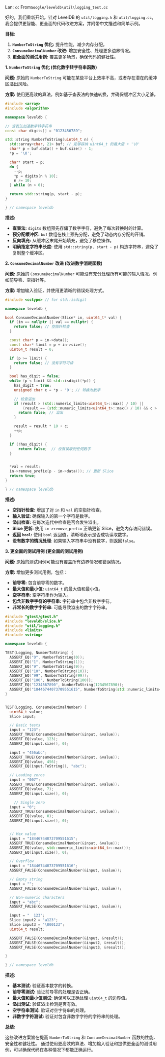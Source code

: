 Lan: `cc` From`Google/leveldb\util\logging_test.cc`

好的，我们重新开始。针对 LevelDB 的 `util/logging.h` 和 `util/logging.cc`，我会提供更智能、更全面的代码改进方案，并附带中文描述和简单示例。

**目标:**

1.  **`NumberToString` 优化:** 提升性能，减少内存分配。
2.  **`ConsumeDecimalNumber` 改进:** 增加安全性、处理更多边界情况。
3.  **更全面的测试用例:** 覆盖更多场景，确保代码的健壮性。

**1. `NumberToString` 优化 (优化数字转字符串函数)**

**问题:** 原始的 `NumberToString` 可能在某些平台上效率不高，或者存在潜在的缓冲区溢出风险。

**方案:** 使用更高效的算法，例如基于查表法的快速转换，并确保缓冲区大小足够。

```c++
#include <array>
#include <algorithm>

namespace leveldb {

// 查表法加速数字转字符串
const char digits[] = "0123456789";

std::string NumberToString(uint64_t n) {
  std::array<char, 21> buf; // 足够容纳 uint64_t 的最大值 + '\0'
  char* p = buf.data() + buf.size() - 1;
  *p = '\0';

  char* start = p;
  do {
    --p;
    *p = digits[n % 10];
    n /= 10;
  } while (n > 0);

  return std::string(p, start - p);
}

} // namespace leveldb
```

**描述:**

*   **查表法:** `digits` 数组预先存储了数字字符，避免了每次转换时的计算。
*   **预分配缓冲区:** `buf` 数组在栈上预先分配，避免了动态内存分配的开销。
*   **反向填充:** 从缓冲区末尾开始填充，避免了移位操作。
*   **明确指定字符串长度:** 使用 `std::string(p, start - p)` 构造字符串，避免了复制整个缓冲区。

**2. `ConsumeDecimalNumber` 改进 (改进数字消耗函数)**

**问题:** 原始的 `ConsumeDecimalNumber` 可能没有充分处理所有可能的输入情况，例如前导零、空指针等。

**方案:** 增加输入验证，并使用更清晰的错误处理方式。

```c++
#include <cctype> // for std::isdigit

namespace leveldb {

bool ConsumeDecimalNumber(Slice* in, uint64_t* val) {
  if (in == nullptr || val == nullptr) {
    return false; // 空指针检查
  }

  const char* p = in->data();
  const char* limit = p + in->size();
  uint64_t result = 0;

  if (p >= limit) {
    return false; // 没有字符可读
  }

  bool has_digit = false;
  while (p < limit && std::isdigit(*p)) {
    has_digit = true;
    unsigned char c = *p - '0'; // 转换为数字

    // 检查溢出
    if (result > (std::numeric_limits<uint64_t>::max() / 10) ||
        (result == (std::numeric_limits<uint64_t>::max() / 10) && c > (std::numeric_limits<uint64_t>::max() % 10))) {
      return false; // 溢出
    }

    result = result * 10 + c;
    ++p;
  }

  if (!has_digit) {
      return false;  // 没有读取到任何数字
  }


  *val = result;
  in->remove_prefix(p - in->data()); // 更新 Slice
  return true;
}

} // namespace leveldb
```

**描述:**

*   **空指针检查:** 增加了对 `in` 和 `val` 的空指针检查。
*   **输入验证:** 确保输入的第一个字符是数字。
*   **溢出检查:** 在每次迭代中检查是否会发生溢出。
*   **Slice 更新:** 使用 `in->remove_prefix` 正确更新 Slice，避免内存访问错误。
*   **返回 `bool`:** 使用 `bool` 返回值，清晰地表示是否成功读取数字。
*   **没有数字的情况处理**: 如果输入字符串中没有数字，则返回`false`。

**3. 更全面的测试用例 (更全面的测试用例)**

**问题:** 原始的测试用例可能没有覆盖所有边界情况和错误情况。

**方案:** 增加更多测试用例，包括：

*   **前导零:** 包含前导零的数字。
*   **最大值和最小值:** `uint64_t` 的最大值和最小值。
*   **空字符串:** 空字符串作为输入。
*   **包含非数字字符的字符串:** 字符串中包含非数字字符。
*   **非常长的数字字符串:** 可能导致溢出的数字字符串。

```c++
#include "gtest/gtest.h"
#include "leveldb/slice.h"
#include "util/logging.h"
#include <limits>
#include <string>

namespace leveldb {

TEST(Logging, NumberToString) {
  ASSERT_EQ("0", NumberToString(0));
  ASSERT_EQ("1", NumberToString(1));
  ASSERT_EQ("9", NumberToString(9));
  ASSERT_EQ("10", NumberToString(10));
  ASSERT_EQ("99", NumberToString(99));
  ASSERT_EQ("100", NumberToString(100));
  ASSERT_EQ("1234567890", NumberToString(1234567890));
  ASSERT_EQ("18446744073709551615", NumberToString(std::numeric_limits<uint64_t>::max())); // 最大值
}


TEST(Logging, ConsumeDecimalNumber) {
  uint64_t value;
  Slice input;

  // Basic tests
  input = "123";
  ASSERT_TRUE(ConsumeDecimalNumber(&input, &value));
  ASSERT_EQ(value, 123);
  ASSERT_EQ(input.size(), 0);

  input = "456abc";
  ASSERT_TRUE(ConsumeDecimalNumber(&input, &value));
  ASSERT_EQ(value, 456);
  ASSERT_EQ(input.ToString(), "abc");

  // Leading zeros
  input = "007";
  ASSERT_TRUE(ConsumeDecimalNumber(&input, &value));
  ASSERT_EQ(value, 7);
  ASSERT_EQ(input.size(), 0);

    // Single zero
  input = "0";
  ASSERT_TRUE(ConsumeDecimalNumber(&input, &value));
  ASSERT_EQ(value, 0);
  ASSERT_EQ(input.size(), 0);


  // Max value
  input = "18446744073709551615";
  ASSERT_TRUE(ConsumeDecimalNumber(&input, &value));
  ASSERT_EQ(value, std::numeric_limits<uint64_t>::max());
  ASSERT_EQ(input.size(), 0);

  // Overflow
  input = "18446744073709551616";
  ASSERT_FALSE(ConsumeDecimalNumber(&input, &value));

  // Empty string
  input = "";
  ASSERT_FALSE(ConsumeDecimalNumber(&input, &value));

  // Non-numeric characters
  input = "abc";
  ASSERT_FALSE(ConsumeDecimalNumber(&input, &value));

  input = "  123";
  Slice input2 = "a123";
  Slice input3 = "\000123";
  uint64_t result;

  ASSERT_FALSE(ConsumeDecimalNumber(&input, &result));
  ASSERT_FALSE(ConsumeDecimalNumber(&input2, &result));
  ASSERT_FALSE(ConsumeDecimalNumber(&input3, &result));

}

} // namespace leveldb
```

**描述:**

*   **基本测试:** 验证基本数字的转换。
*   **前导零测试:** 验证前导零的处理是否正确。
*   **最大值和最小值测试:** 确保可以正确处理 `uint64_t` 的边界值。
*   **溢出测试:** 验证溢出检测是否有效。
*   **空字符串测试:** 验证对空字符串的处理。
*   **非数字字符测试:** 验证对包含非数字字符的字符串的处理。

**总结:**

这些改进方案旨在提高 `NumberToString` 和 `ConsumeDecimalNumber` 函数的性能、安全性和健壮性。 通过使用更高效的算法、增加输入验证和提供更全面的测试用例，可以确保代码在各种情况下都能正确运行。
